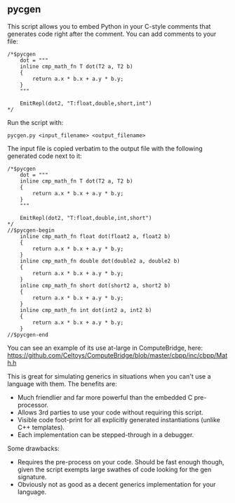 
pycgen
------

This script allows you to embed Python in your C-style comments that generates code right after the comment. You can add comments to your file:

	/*$pycgen
		dot = """
		inline cmp_math_fn T dot(T2 a, T2 b)
		{
			return a.x * b.x + a.y * b.y;
		}
		"""

		EmitRepl(dot2, "T:float,double,short,int")
	*/

Run the script with:

	pycgen.py <input_filename> <output_filename>

The input file is copied verbatim to the output file with the following generated code next to it:

	/*$pycgen
		dot = """
		inline cmp_math_fn T dot(T2 a, T2 b)
		{
			return a.x * b.x + a.y * b.y;
		}
		"""

		EmitRepl(dot2, "T:float,double,int,short")
	*/
	//$pycgen-begin
		inline cmp_math_fn float dot(float2 a, float2 b)
		{
			return a.x * b.x + a.y * b.y;
		}
		inline cmp_math_fn double dot(double2 a, double2 b)
		{
			return a.x * b.x + a.y * b.y;
		}
		inline cmp_math_fn short dot(short2 a, short2 b)
		{
			return a.x * b.x + a.y * b.y;
		}
		inline cmp_math_fn int dot(int2 a, int2 b)
		{
			return a.x * b.x + a.y * b.y;
		}
	//$pycgen-end

You can see an example of its use at-large in ComputeBridge, here: https://github.com/Celtoys/ComputeBridge/blob/master/cbpp/inc/cbpp/Math.h

This is great for simulating generics in situations when you can't use a language with them. The benefits are:

* Much friendlier and far more powerful than the embedded C pre-processor.
* Allows 3rd parties to use your code without requiring this script.
* Visible code foot-print for all explicitly generated instantiations (unlike C++ templates).
* Each implementation can be stepped-through in a debugger.

Some drawbacks:

* Requires the pre-process on your code. Should be fast enough though, given the script exempts large swathes of code looking for the gen signature.
* Obviously not as good as a decent generics implementation for your language.
